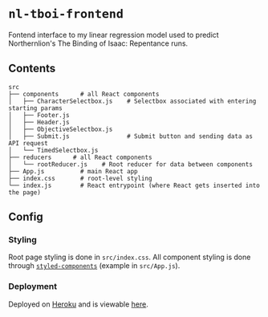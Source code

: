 # `nl-tboi-frontend`
Fontend interface to my linear regression model used to predict Northernlion's The Binding of Isaac: Repentance runs.

## Contents
```
src
├── components      # all React components
│   ├── CharacterSelectbox.js    # Selectbox associated with entering starting params
│   ├── Footer.js
│   ├── Header.js
│   ├── ObjectiveSelectbox.js
│   ├── Submit.js                # Submit button and sending data as API request
│   └── TimedSelectbox.js
├── reducers      # all React components
│   └── rootReducer.js    # Root reducer for data between components
├── App.js          # main React app
├── index.css       # root-level styling
└── index.js        # React entrypoint (where React gets inserted into the page)
```

## Config
### Styling
Root page styling is done in `src/index.css`. All component styling is done through [`styled-components`](https://styled-components.com/docs/basics#getting-started) (example in `src/App.js`).

### Deployment
Deployed on [Heroku](https://www.heroku.com/) and is viewable [here](https://nl-tboi-frontend.herokuapp.com/).
